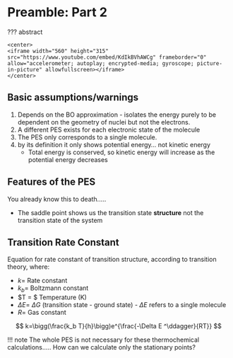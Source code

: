 # Preamble: Part 2

??? abstract
	
	<center>
	<iframe width="560" height="315" src="https://www.youtube.com/embed/KdIkBVhAWCg" frameborder="0" allow="accelerometer; autoplay; encrypted-media; gyroscope; picture-in-picture" allowfullscreen></iframe>
	</center>



## Basic assumptions/warnings

1. Depends on the BO approximation - isolates the energy purely to be dependent on the geometry of nuclei but not the electrons. 
2. A different PES exists for each electronic state of the molecule
3. The PES only corresponds to a single molecule.
4. by its definition it only shows potential energy… not kinetic energy
   * Total energy is conserved, so kinetic energy will increase as the potential energy decreases

## Features of the PES

You already know this to death..…

* The saddle point shows us the transition state **structure** not the transition state of the system 

## Transition Rate Constant

Equation for rate constant of transition structure, according to transition theory, where:

* $k =$ Rate constant
* $k_b =$ Boltzmann constant
* $T = $ Temperature (K)
* $\Delta E =$ $\Delta G$ (transition state - ground state) - $\Delta E$ refers to a single molecule
* $R =$ Gas constant

$$
k=\bigg(\frac{k_b T}{h}\bigg)e^{\frac{-\Delta E ^\ddagger}{RT}}
$$

!!! note
	The whole PES is not necessary for these thermochemical calculations..… How can we calculate only the stationary points?

